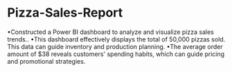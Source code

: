 # Pizza-Sales-Report
•Constructed a Power BI dashboard to analyze and visualize pizza sales trends..
•This dashboard effectively displays the total of 50,000 pizzas sold. This data can guide
inventory and production planning.
•The average order amount of $38 reveals customers' spending habits, which can guide
pricing and promotional strategies.
